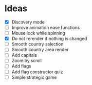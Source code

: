 # Ideas

- [x] Discovery mode
- [ ] Improve animation ease functions
- [ ] Mouse lock while spinning
- [x] Do not rerender if nothing is changed
- [ ] Smooth country selection
- [ ] Smooth country area render
- [ ] Add capitals
- [ ] Zoom by scroll
- [ ] Add flags
- [ ] Add flag constructor quiz
- [ ] Simple strategic game
